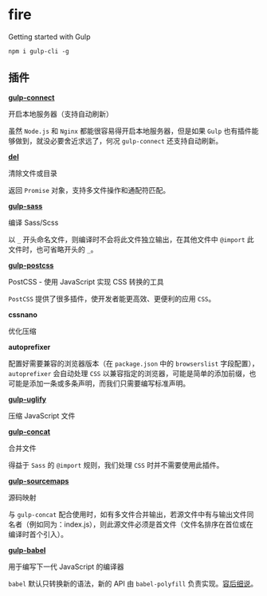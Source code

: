 # fire

Getting started with Gulp

```
npm i gulp-cli -g
```

## 插件

**[gulp-connect](https://github.com/avevlad/gulp-connect)**

开启本地服务器（支持自动刷新）

虽然 `Node.js` 和 `Nginx` 都能很容易得开启本地服务器，但是如果 `Gulp` 也有插件能够做到，就没必要舍近求远了，何况 `gulp-connect` 还支持自动刷新。

**[del](https://github.com/sindresorhus/del)**

清除文件或目录

返回 `Promise` 对象，支持多文件操作和通配符匹配。

**[gulp-sass](https://github.com/dlmanning/gulp-sass)**

编译 Sass/Scss

以 `_` 开头命名文件，则编译时不会将此文件独立输出，在其他文件中 `@import` 此文件时，也可省略开头的 `_`。

**[gulp-postcss](https://github.com/postcss/gulp-postcss)**

PostCSS - 使用 JavaScript 实现 CSS 转换的工具

`PostCSS` 提供了很多插件，使开发者能更高效、更便利的应用 `CSS`。

**cssnano**

优化压缩

**autoprefixer**

配置好需要兼容的浏览器版本（在 `package.json` 中的 `browserslist` 字段配置），`autoprefixer` 会自动处理 `CSS` 以兼容指定的浏览器，可能是简单的添加前缀，也可能是添加一条或多条声明，而我们只需要编写标准声明。

**[gulp-uglify](https://github.com/terinjokes/gulp-uglify)**

压缩 JavaScript 文件

**[gulp-concat](https://github.com/gulp-community/gulp-concat)**

合并文件

得益于 `Sass` 的 `@import` 规则，我们处理 `CSS` 时并不需要使用此插件。

**[gulp-sourcemaps](https://github.com/gulp-sourcemaps/gulp-sourcemaps)**

源码映射

与 `gulp-concat` 配合使用时，如有多文件合并输出，若源文件中有与输出文件同名者（例如同为：index.js），则此源文件必须是首文件（文件名排序在首位或在编译时首个引入）。

**[gulp-babel](https://github.com/babel/gulp-babel)**

用于编写下一代 JavaScript 的编译器

`babel` 默认只转换新的语法，新的 API 由 `babel-polyfill` 负责实现。[容后细说](https://babeljs.io/)。

